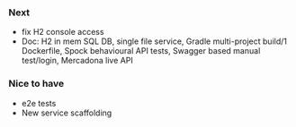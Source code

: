 ### Next
- fix H2 console access
- Doc: H2 in mem SQL DB, single file service, Gradle multi-project build/1 Dockerfile, Spock behavioural API tests, Swagger based manual test/login, Mercadona live API 

### Nice to have
- e2e tests
- New service scaffolding
